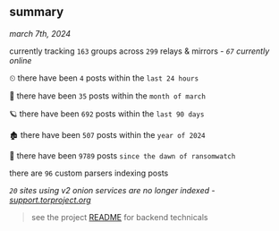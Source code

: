 
## summary
_march 7th, 2024_

currently tracking `163` groups across `299` relays & mirrors - _`67` currently online_

⏲ there have been `4` posts within the `last 24 hours`

🦈 there have been `35` posts within the `month of march`

🪐 there have been `692` posts within the `last 90 days`

🏚 there have been `507` posts within the `year of 2024`

🦕 there have been `9789` posts `since the dawn of ransomwatch`

there are `96` custom parsers indexing posts

_`20` sites using v2 onion services are no longer indexed - [support.torproject.org](https://support.torproject.org/onionservices/v2-deprecation/)_

> see the project [README](https://github.com/joshhighet/ransomwatch#ransomwatch--) for backend technicals
